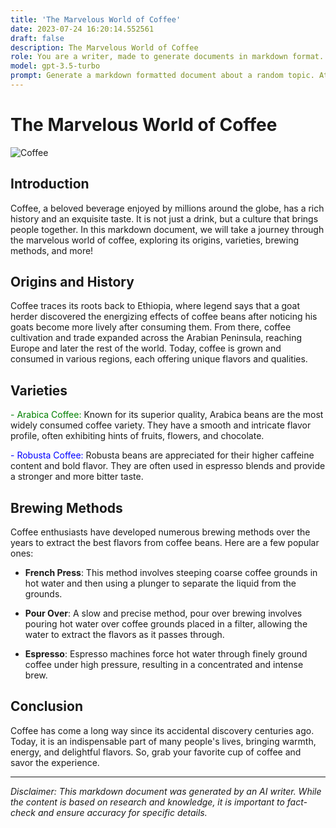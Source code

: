 ```yaml
---
title: 'The Marvelous World of Coffee'
date: 2023-07-24 16:20:14.552561
draft: false
description: The Marvelous World of Coffee
role: You are a writer, made to generate documents in markdown format. It is very important that all of the documents you generate are in valid markdown format.
model: gpt-3.5-turbo
prompt: Generate a markdown formatted document about a random topic. At the bottom, include a disclaimer explaining that the document was generated by you. The first line of the document should be the title. Make sure that the entire document is in proper markdown format, using a mix of various tags to make the document visually appealing.
---
```


# The Marvelous World of Coffee

![Coffee](https://images.unsplash.com/photo-1507791733875-7da7584e2b32?ixlib=rb-1.2.1&auto=format&fit=crop&w=1400&q=80)

## Introduction

Coffee, a beloved beverage enjoyed by millions around the globe, has a rich history and an exquisite taste. It is not just a drink, but a culture that brings people together. In this markdown document, we will take a journey through the marvelous world of coffee, exploring its origins, varieties, brewing methods, and more!

## Origins and History

Coffee traces its roots back to Ethiopia, where legend says that a goat herder discovered the energizing effects of coffee beans after noticing his goats become more lively after consuming them. From there, coffee cultivation and trade expanded across the Arabian Peninsula, reaching Europe and later the rest of the world. Today, coffee is grown and consumed in various regions, each offering unique flavors and qualities.

## Varieties

<span style="color: green;">- Arabica Coffee:</span> Known for its superior quality, Arabica beans are the most widely consumed coffee variety. They have a smooth and intricate flavor profile, often exhibiting hints of fruits, flowers, and chocolate.

<span style="color: blue;">- Robusta Coffee:</span> Robusta beans are appreciated for their higher caffeine content and bold flavor. They are often used in espresso blends and provide a stronger and more bitter taste.

## Brewing Methods

Coffee enthusiasts have developed numerous brewing methods over the years to extract the best flavors from coffee beans. Here are a few popular ones:

- **French Press**: This method involves steeping coarse coffee grounds in hot water and then using a plunger to separate the liquid from the grounds.

- **Pour Over**: A slow and precise method, pour over brewing involves pouring hot water over coffee grounds placed in a filter, allowing the water to extract the flavors as it passes through.

- **Espresso**: Espresso machines force hot water through finely ground coffee under high pressure, resulting in a concentrated and intense brew.

## Conclusion

Coffee has come a long way since its accidental discovery centuries ago. Today, it is an indispensable part of many people's lives, bringing warmth, energy, and delightful flavors. So, grab your favorite cup of coffee and savor the experience.

---

*Disclaimer: This markdown document was generated by an AI writer. While the content is based on research and knowledge, it is important to fact-check and ensure accuracy for specific details.*